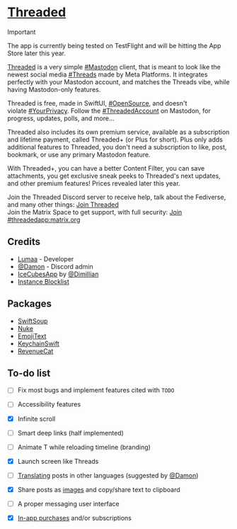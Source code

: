 # [Threaded](https://apps.lumaa.fr/app/threaded)

> [!IMPORTANT]
> The app is currently being tested on TestFlight and will be hitting the App Store later this year.

[Threaded](https://apps.lumaa.fr/app/threaded) is a very simple [#Mastodon](https://joinmastodon.org) client, that is meant to look like the newest social media [#Threads](https://threads.net/) made by Meta Platforms. It integrates perfectly with your Mastodon account, and matches the Threads vibe, while having Mastodon-only features.

Threaded is free, made in SwiftUI, [#OpenSource](https://github.com/lumaa-dev/ThreadedApp), and doesn't violate [#YourPrivacy](https://apps.lumaa.fr/legal/privacy). Follow the [#ThreadedAccount](https://mastodon.online/@Threaded) on Mastodon, for progress, updates, polls, and more...

Threaded also includes its own premium service, available as a subscription and lifetime payment, called Threaded+ (or Plus for short). Plus only adds additional features to Threaded, you don't need a subscription to like, post, bookmark, or use any primary Mastodon feature.

With Threaded+, you can have a better Content Filter, you can save attachments, you get exclusive sneak peeks to Threaded's next updates, and other premium features! Prices revealed later this year.

Join the Threaded Discord server to receive help, talk about the Fediverse, and many other things: [Join Threaded](https://discord.gg/MaHcRbkX46)\
Join the Matrix Space to get support, with full security: [Join #threadedapp:matrix.org](https://matrix.to/#/#threadedapp:matrix.org)

## Credits

- [Lumaa](https://lumaa.fr/) - Developer
- [@Damon](https://mozilla.social/@Damon) - Discord admin
- [IceCubesApp](https://github.com/dimillian/IceCubesApp) by [@Dimillian](https://github.com/dimillian)
- [Instance Blocklist](https://codeberg.org/oliphant/blocklists/raw/branch/main/blocklists/_unified_tier0_blocklist.csv)

## Packages
- [SwiftSoup](https://github.com/scinfu/SwiftSoup)
- [Nuke](https://github.com/kean/Nuke)
- [EmojiText](https://github.com/divadretlaw/EmojiText)
- [KeychainSwift](https://github.com/evgenyneu/keychain-swift)
- [RevenueCat](https://www.revenuecat.com/)

## To-do list

- [ ] Fix most bugs and implement features cited with `TODO`

- [ ] Accessibility features

- [x] Infinite scroll

- [ ] Smart deep links (half implemented)

- [ ] Animate T while reloading timeline (branding)

- [x] Launch screen like Threads

- [ ] [Translating](https://www.deepl.com/en/pro-api) posts in other languages (suggested by [@Damon](https://mozilla.social/@Damon))

- [x] Share posts as [images](https://developer.apple.com/documentation/swiftui/imagerenderer) and copy/share text to clipboard

- [ ] A proper messaging user interface

- [x] [In-app purchases](https://mastodon.online/@Threaded/111813166173390719) and/or subscriptions
